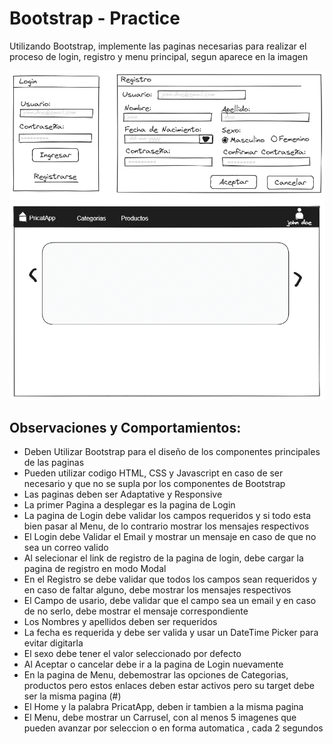 # Bootstrap - Practice
Utilizando Bootstrap, implemente las paginas necesarias para realizar el proceso de login, registro y menu principal, segun aparece en la imagen

![Forms](https://github.com/Jucer74/WebDevelopment/blob/main/Practices/02.Bootstrap/Forms.png)

## Observaciones y Comportamientos:
- Deben Utilizar Bootstrap para el diseño de los componentes principales de las paginas
- Pueden utilizar codigo HTML, CSS y Javascript en caso de ser necesario y que no se supla por los componentes de Bootstrap
- Las paginas deben ser Adaptative y Responsive
- La primer Pagina a desplegar es la pagina de Login
- La pagina de Login debe validar los campos requeridos y si todo esta bien pasar al Menu, de lo contrario mostrar los mensajes respectivos
- El Login debe Validar el Email y mostrar un mensaje en caso de que no sea un correo valido
- Al selecionar el link de registro de la pagina de login, debe cargar la pagina de registro en modo Modal
- En el Registro se debe validar que todos los campos sean requeridos y en caso de faltar alguno, debe mostrar los mensajes respectivos
- El Campo de usario, debe validar que el campo sea un email y en caso de no serlo, debe mostrar el mensaje correspondiente
- Los Nombres y apellidos deben ser requeridos
- La fecha es requerida y debe ser valida y usar un DateTime Picker para evitar digitarla
- El sexo debe tener el valor seleccionado por defecto
- Al Aceptar o cancelar debe ir a la pagina de Login nuevamente
- En la pagina de Menu, debemostrar las opciones de Categorias, productos pero estos enlaces deben estar activos pero su target debe ser la misma pagina (#)
- El Home y la palabra PricatApp, deben ir tambien a la misma pagina
- El Menu, debe mostrar un Carrusel, con al menos 5 imagenes que pueden avanzar por seleccion o en forma automatica , cada 2 segundos
